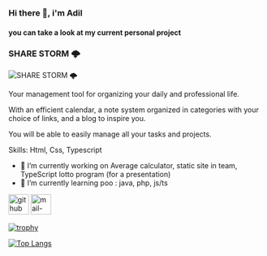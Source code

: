 ### Hi there 👋, i'm Adil
#### you can take a look at my current personal project 
### SHARE STORM 🌩 
![SHARE STORM 🌩 ](https://user-images.githubusercontent.com/98839796/214799096-5821f490-4dac-4e1b-9051-f980fe6cbc94.png)

Your management tool for organizing your daily and professional life. 

With an efficient calendar, a note system organized in categories with your choice of links, and a blog to inspire you. 

You will be able to easily manage all your tasks and projects.


Skills: Html, Css, Typescript

- 🔭 I’m currently working on Average calculator, static site in team, TypeScript lotto program (for a presentation) 
- 🌱 I’m currently learning poo : java, php, js/ts 


[<img src='https://cdn.jsdelivr.net/npm/simple-icons@3.0.1/icons/github.svg' alt='github' height='40'>](https://github.com/adbme)  [<img src='https://cdn.jsdelivr.net/npm/simple-icons@3.0.1/icons/mail-dot-ru.svg' alt='mail-dot-ru' height='40'>](mailto:adil.bouamrioune@jobtrek.ch)  

[![trophy](https://github-profile-trophy.vercel.app/?username=adbme)](https://github.com/ryo-ma/github-profile-trophy)

[![Top Langs](https://github-readme-stats.vercel.app/api/top-langs/?username=adbme)](https://github.com/anuraghazra/github-readme-stats)

